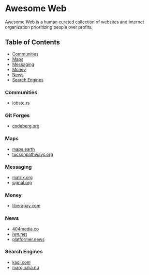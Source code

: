 # Awesome Web
Awesome Web is a human curated collection of websites and internet organization
prioritizing people over profits.

## Table of Contents
- [Communities](#communities)
- [Maps](#maps)
- [Messaging](#messaging)
- [Money](#money)
- [News](#news)
- [Search Engines](#search-engines)

### Communities
- [lobste.rs](https://lobste.rs)

### Git Forges
- [codeberg.org](https://codeberg.org)

### Maps
- [maps.earth](https://maps.earth)
- [tucsonpathways.org](https://www.tucsonpathways.org)

### Messaging
- [matrix.org](https://matrix.org)
- [signal.org](https://signal.org)

### Money
- [liberapay.com](https://liberapay.com)

### News
- [404media.co](https://404media.co)
- [lwn.net](https://lwn.net)
- [platformer.news](https://platformer.news)

### Search Engines
- [kagi.com](https://kagi.com)
- [marginalia.nu](https://search.marginalia.nu)